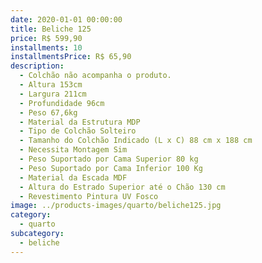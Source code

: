 ```yaml
---
date: 2020-01-01 00:00:00
title: Beliche 125
price: R$ 599,90
installments: 10
installmentsPrice: R$ 65,90
description:
  - Colchão não acompanha o produto.
  - Altura 153cm
  - Largura 211cm
  - Profundidade 96cm
  - Peso 67,6kg
  - Material da Estrutura MDP
  - Tipo de Colchão Solteiro
  - Tamanho do Colchão Indicado (L x C) 88 cm x 188 cm
  - Necessita Montagem Sim
  - Peso Suportado por Cama Superior 80 kg
  - Peso Suportado por Cama Inferior 100 Kg
  - Material da Escada MDF
  - Altura do Estrado Superior até o Chão 130 cm
  - Revestimento Pintura UV Fosco
image: ../products-images/quarto/beliche125.jpg
category:
  - quarto
subcategory:
  - beliche
---
```

